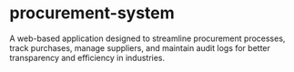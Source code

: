 # procurement-system
 A web-based application designed to streamline procurement processes, track purchases, manage suppliers, and maintain audit logs for better transparency and efficiency in industries.
